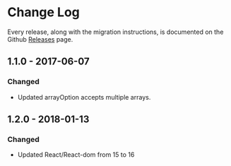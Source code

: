 # Change Log

Every release, along with the migration instructions, is documented on the Github [Releases](https://github.com/addhome2001/react-pagination-table/releases) page.

## 1.1.0 - 2017-06-07
### Changed
- Updated arrayOption accepts multiple arrays.

## 1.2.0 - 2018-01-13
### Changed
- Updated React/React-dom from 15 to 16
